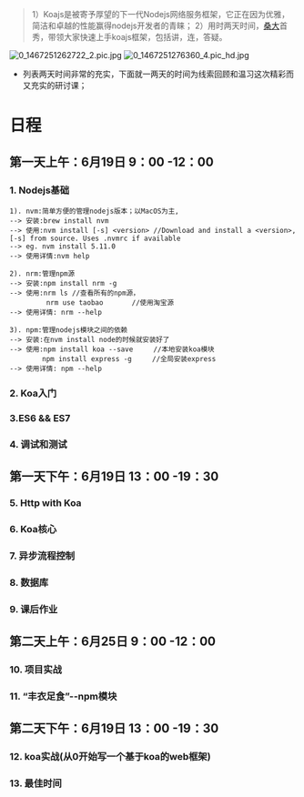 >1）Koajs是被寄予厚望的下一代Nodejs网络服务框架，它正在因为优雅，简洁和卓越的性能赢得nodejs开发者的青睐；
2）用时两天时间，[桑大](https://cnodejs.org/user/i5ting)首秀，带领大家快速上手koajs框架，包括讲，连，答疑。

![0_1467251262722_2.pic.jpg](//qn-rockq1.rockq.org/Fk55NcUK_ydgpWiQ-EUmLIW-tpnJ)
![0_1467251276360_4.pic_hd.jpg](//qn-rockq1.rockq.org/FrCnhavTnJU1ryFIzx449jVnlmsm)
* 列表两天时间非常的充实，下面就一两天的时间为线索回顾和温习这次精彩而又充实的研讨课；
# 日程
## 第一天上午：6月19日 9：00 -12：00
### 1. Nodejs基础
	1). nvm:简单方便的管理nodejs版本；以MacOS为主,
	--> 安装:brew install nvm
    --> 使用:nvm install [-s] <version> //Download and install a <version>, [-s] from source. Uses .nvmrc if available
    --> eg. nvm install 5.11.0
    --> 使用详情:nvm help
      
	2). nrm:管理npm源
    --> 安装:npm install nrm -g
    --> 使用:nrm ls //查看所有的npm源，
    	     nrm use taobao       //使用淘宝源
    --> 使用详情: nrm --help
    
	3). npm:管理nodejs模块之间的依赖
	--> 安装:在nvm install node的时候就安装好了
	--> 使用:npm install koa --save     //本地安装koa模块
	        npm install express -g     //全局安装express
	--> 使用详情: npm --help
  
### 2. Koa入门
### 3.ES6 && ES7
### 4. 调试和测试
## 第一天下午：6月19日 13：00 -19：30
### 5. Http with Koa
### 6. Koa核心
### 7. 异步流程控制
### 8. 数据库
### 9. 课后作业
## 第二天上午：6月25日  9：00 -12：00
### 10. 项目实战
### 11. “丰衣足食”--npm模块
## 第二天下午：6月19日 13：00 -19：30
### 12. koa实战(从0开始写一个基于koa的web框架)
### 13. 最佳时间
